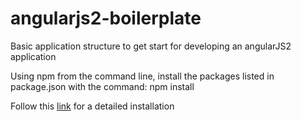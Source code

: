 # angularjs2-boilerplate
Basic application structure to get start for developing an angularJS2 application


Using npm from the command line, install the packages listed in package.json with the command:
    npm install
    
    
Follow this [link](https://angular.io/docs/ts/latest/quickstart.html#!#create-and-configure) for a detailed installation

